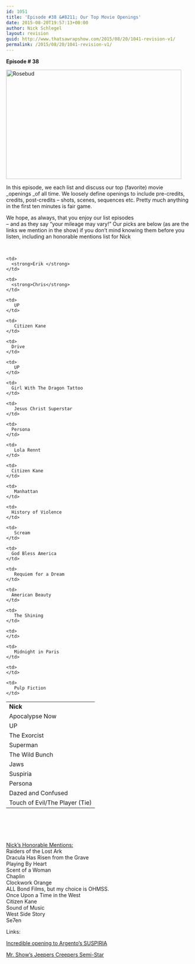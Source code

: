 ```yaml
---
id: 1051
title: 'Episode #38 &#8211; Our Top Movie Openings'
date: 2015-08-20T19:57:13+00:00
author: Nick Schlegel
layout: revision
guid: http://www.thatsawrapshow.com/2015/08/20/1041-revision-v1/
permalink: /2015/08/20/1041-revision-v1/
---
```

**Episode # 38**

<img class="aligncenter size-large wp-image-1042" src="http://www.thatsawrapshow.com/wp-content/uploads/2015/08/Rosebud-1024x640.jpg" alt="Rosebud" width="474" height="296" srcset="http://www.thatsawrapshow.com/wp-content/uploads/2015/08/Rosebud-1024x640.jpg 1024w, http://www.thatsawrapshow.com/wp-content/uploads/2015/08/Rosebud-300x188.jpg 300w, http://www.thatsawrapshow.com/wp-content/uploads/2015/08/Rosebud-600x375.jpg 600w" sizes="(max-width: 474px) 100vw, 474px" /> 

In this episode, we each list and discuss our top (favorite) movie _openings _of all time. We loosely define openings to include pre-credits, credits, post-credits &#8211; shots, scenes, sequences etc. Pretty much anything in the first ten minutes is fair game.

We hope, as always, that you enjoy our list episodes[  
](http://www.thatsawrapshow.com/wp-content/uploads/2015/08/Rosebud.jpg) &#8211; and as they say &#8220;your mileage may vary!&#8221; Our picks are below (as are the links we mention in the show) if you don&#8217;t mind knowing them before you listen, including an honorable mentions list for Nick

&nbsp;

<!--more-->

<table style="height: 363px;" width="473">
  <tr>
    <td>
      <strong>Nick</strong>
    </td>
    
    <td>
      <strong>Erik </strong>
    </td>
    
    <td>
      <strong>Chris</strong>
    </td>
  </tr>
  
  <tr>
    <td>
      <div>
        Apocalypse Now
      </div>
    </td>
    
    <td>
       UP
    </td>
    
    <td>
       Citizen Kane
    </td>
  </tr>
  
  <tr>
    <td>
      UP
    </td>
    
    <td>
      Drive
    </td>
    
    <td>
       UP
    </td>
  </tr>
  
  <tr>
    <td>
      The Exorcist
    </td>
    
    <td>
      Girl With The Dragon Tattoo
    </td>
    
    <td>
       Jesus Christ Superstar
    </td>
  </tr>
  
  <tr>
    <td>
      Superman
    </td>
    
    <td>
      Persona
    </td>
    
    <td>
       Lola Rennt
    </td>
  </tr>
  
  <tr>
    <td>
      The Wild Bunch
    </td>
    
    <td>
      Citizen Kane
    </td>
    
    <td>
       Manhattan
    </td>
  </tr>
  
  <tr>
    <td>
      Jaws
    </td>
    
    <td>
      History of Violence
    </td>
    
    <td>
       Scream
    </td>
  </tr>
  
  <tr>
    <td>
      Suspiria
    </td>
    
    <td>
      God Bless America
    </td>
    
    <td>
       Requiem for a Dream
    </td>
  </tr>
  
  <tr>
    <td>
      Persona
    </td>
    
    <td>
      American Beauty
    </td>
    
    <td>
       The Shining
    </td>
  </tr>
  
  <tr>
    <td>
      Dazed and Confused
    </td>
    
    <td>
    </td>
    
    <td>
       Midnight in Paris
    </td>
  </tr>
  
  <tr>
    <td>
      Touch of Evil/The Player (Tie)
    </td>
    
    <td>
    </td>
    
    <td>
       Pulp Fiction
    </td>
  </tr>
</table>

<span style="text-decoration: underline;">Nick&#8217;s Honorable Mentions:</span>  
Raiders of the Lost Ark  
Dracula Has Risen from the Grave  
Playing By Heart  
Scent of a Woman  
Chaplin  
Clockwork Orange  
ALL Bond Films, but my choice is OHMSS.  
Once Upon a Time in the West  
Citizen Kane  
Sound of Music  
West Side Story  
Se7en

Links:

<a href="https://www.youtube.com/watch?v=XirKF7zCnxc" target="_blank">Incredible opening to Argento&#8217;s SUSPIRIA</a>

<a href="https://www.youtube.com/watch?v=jrGwjgK2jrM" target="_blank">Mr. Show&#8217;s Jeepers Creepers Semi-Star</a>